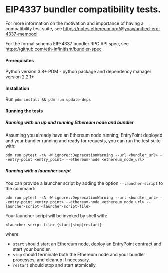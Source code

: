 # EIP4337 bundler compatibility tests.

For more information on the motivation and importance of having a compatibility test suite, see https://notes.ethereum.org/@yoav/unified-erc-4337-mempool

For the formal schema EIP-4337 bundler RPC API spec, see https://github.com/eth-infinitism/bundler-spec

#### Prerequisites 

Python version 3.8+
PDM - python package and dependency manager version 2.2.1+

#### Installation
Run `pdm install && pdm run update-deps`

#### Running the tests

##### Running with an up and running Ethereum node and bundler
Assuming you already have an Ethereum node running, EntryPoint deployed and your bundler running and ready for requests, you can run the test suite with:
```shell script
pdm run pytest -rA -W ignore::DeprecationWarning --url <bundler_url> --entry-point <entry_point> --ethereum-node <ethereum_node_url>
```

##### Running with a launcher script
You can provide a launcher script by adding the option `--launcher-script` to the command:
```shell script
pdm run pytest -rA -W ignore::DeprecationWarning --url <bundler_url> --entry-point <entry_point> --ethereum-node <ethereum_node_url> --launcher-script <launcher-script-file>
```

Your launcher script will be invoked by shell with:
```shell script
<launcher-script-file> {start|stop|restart}
```  
where:
- `start` should start an Ethereum node, deploy an EntryPoint contract and start your bundler.
- `stop` should terminate both the Ethereum node and your bundler processes, and cleanup if necessary.
- `restart` should stop and start atomically.  
